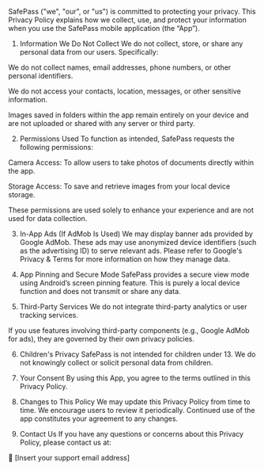 SafePass ("we", "our", or "us") is committed to protecting your privacy. This Privacy Policy explains how we collect, use, and protect your information when you use the SafePass mobile application (the “App”).

1. Information We Do Not Collect
We do not collect, store, or share any personal data from our users. Specifically:

We do not collect names, email addresses, phone numbers, or other personal identifiers.

We do not access your contacts, location, messages, or other sensitive information.

Images saved in folders within the app remain entirely on your device and are not uploaded or shared with any server or third party.

2. Permissions Used
To function as intended, SafePass requests the following permissions:

Camera Access: To allow users to take photos of documents directly within the app.

Storage Access: To save and retrieve images from your local device storage.

These permissions are used solely to enhance your experience and are not used for data collection.

3. In-App Ads (If AdMob Is Used)
We may display banner ads provided by Google AdMob. These ads may use anonymized device identifiers (such as the advertising ID) to serve relevant ads. Please refer to Google's Privacy & Terms for more information on how they manage data.

4. App Pinning and Secure Mode
SafePass provides a secure view mode using Android’s screen pinning feature. This is purely a local device function and does not transmit or share any data.

5. Third-Party Services
We do not integrate third-party analytics or user tracking services.

If you use features involving third-party components (e.g., Google AdMob for ads), they are governed by their own privacy policies.

6. Children's Privacy
SafePass is not intended for children under 13. We do not knowingly collect or solicit personal data from children.

7. Your Consent
By using this App, you agree to the terms outlined in this Privacy Policy.

8. Changes to This Policy
We may update this Privacy Policy from time to time. We encourage users to review it periodically. Continued use of the app constitutes your agreement to any changes.

9. Contact Us
If you have any questions or concerns about this Privacy Policy, please contact us at:

📧 [Insert your support email address]
